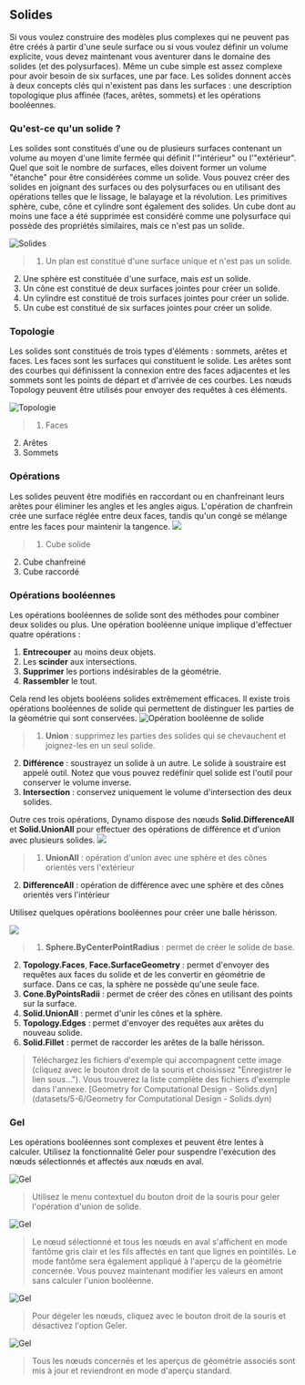 

## Solides

Si vous voulez construire des modèles plus complexes qui ne peuvent pas être créés à partir d'une seule surface ou si vous voulez définir un volume explicite, vous devez maintenant vous aventurer dans le domaine des solides (et des polysurfaces). Même un cube simple est assez complexe pour avoir besoin de six surfaces, une par face. Les solides donnent accès à deux concepts clés qui n'existent pas dans les surfaces : une description topologique plus affinée (faces, arêtes, sommets) et les opérations booléennes.

### Qu'est-ce qu'un solide ?

Les solides sont constitués d'une ou de plusieurs surfaces contenant un volume au moyen d'une limite fermée qui définit l'"intérieur" ou l'"extérieur". Quel que soit le nombre de surfaces, elles doivent former un volume "étanche" pour être considérées comme un solide. Vous pouvez créer des solides en joignant des surfaces ou des polysurfaces ou en utilisant des opérations telles que le lissage, le balayage et la révolution. Les primitives sphère, cube, cône et cylindre sont également des solides. Un cube dont au moins une face a été supprimée est considéré comme une polysurface qui possède des propriétés similaires, mais ce n'est pas un solide.

![Solides](images/5-6/Primitives.jpg)

> 1. Un plan est constitué d'une surface unique et n'est pas un solide.
2. Une sphère est constituée d'une surface, mais *est* un solide.
3. Un cône est constitué de deux surfaces jointes pour créer un solide.
4. Un cylindre est constitué de trois surfaces jointes pour créer un solide.
5. Un cube est constitué de six surfaces jointes pour créer un solide.

### Topologie

Les solides sont constitués de trois types d'éléments : sommets, arêtes et faces. Les faces sont les surfaces qui constituent le solide. Les arêtes sont des courbes qui définissent la connexion entre des faces adjacentes et les sommets sont les points de départ et d'arrivée de ces courbes. Les nœuds Topology peuvent être utilisés pour envoyer des requêtes à ces éléments.

![Topologie](images/5-6/Solid-topology.jpg)

> 1. Faces
2. Arêtes
3. Sommets

### Opérations

Les solides peuvent être modifiés en raccordant ou en chanfreinant leurs arêtes pour éliminer les angles et les angles aigus. L'opération de chanfrein crée une surface réglée entre deux faces, tandis qu'un congé se mélange entre les faces pour maintenir la tangence. ![](images/5-6/SolidOperations.jpg)

> 1. Cube solide
2. Cube chanfreiné
3. Cube raccordé

### Opérations booléennes

Les opérations booléennes de solide sont des méthodes pour combiner deux solides ou plus. Une opération booléenne unique implique d'effectuer quatre opérations :

1. **Entrecouper** au moins deux objets.
2. Les **scinder** aux intersections.
3. **Supprimer** les portions indésirables de la géométrie.
4. **Rassembler** le tout.

Cela rend les objets booléens solides extrêmement efficaces. Il existe trois opérations booléennes de solide qui permettent de distinguer les parties de la géométrie qui sont conservées. ![Opération booléenne de solide](images/5-6/SolidBooleans.jpg)

> 1. **Union** : supprimez les parties des solides qui se chevauchent et joignez-les en un seul solide.
2. **Différence** : soustrayez un solide à un autre. Le solide à soustraire est appelé outil. Notez que vous pouvez redéfinir quel solide est l'outil pour conserver le volume inverse.
3. **Intersection** : conservez uniquement le volume d'intersection des deux solides.

Outre ces trois opérations, Dynamo dispose des nœuds **Solid.DifferenceAll** et **Solid.UnionAll** pour effectuer des opérations de différence et d'union avec plusieurs solides. ![](images/5-6/BooleanAll.jpg)

> 1. **UnionAll** : opération d'union avec une sphère et des cônes orientés vers l'extérieur
2. **DifferenceAll** : opération de différence avec une sphère et des cônes orientés vers l'intérieur

Utilisez quelques opérations booléennes pour créer une balle hérisson.

![](images/5-6/spikyBallExample.jpg)

> 1. **Sphere.ByCenterPointRadius** : permet de créer le solide de base.
2. **Topology.Faces**, **Face.SurfaceGeometry** : permet d'envoyer des requêtes aux faces du solide et de les convertir en géométrie de surface. Dans ce cas, la sphère ne possède qu'une seule face.
3. **Cone.ByPointsRadii** : permet de créer des cônes en utilisant des points sur la surface.
4. **Solid.UnionAll** : permet d'unir les cônes et la sphère.
5. **Topology.Edges** : permet d'envoyer des requêtes aux arêtes du nouveau solide.
6. **Solid.Fillet** : permet de raccorder les arêtes de la balle hérisson.
> Téléchargez les fichiers d'exemple qui accompagnent cette image (cliquez avec le bouton droit de la souris et choisissez "Enregistrer le lien sous..."). Vous trouverez la liste complète des fichiers d'exemple dans l'annexe. [Geometry for Computational Design - Solids.dyn](datasets/5-6/Geometry for Computational Design - Solids.dyn)

### Gel

Les opérations booléennes sont complexes et peuvent être lentes à calculer. Utilisez la fonctionnalité Geler pour suspendre l'exécution des nœuds sélectionnés et affectés aux nœuds en aval.

![Gel](images/5-6/freeze-01.jpg)

> Utilisez le menu contextuel du bouton droit de la souris pour geler l'opération d'union de solide.

![Gel](images/5-6/freeze-02.jpg)

> Le nœud sélectionné et tous les nœuds en aval s'affichent en mode fantôme gris clair et les fils affectés en tant que lignes en pointillés. Le mode fantôme sera également appliqué à l'aperçu de la géométrie concernée. Vous pouvez maintenant modifier les valeurs en amont sans calculer l'union booléenne.

![Gel](images/5-6/freeze-03.jpg)

> Pour dégeler les nœuds, cliquez avec le bouton droit de la souris et désactivez l'option Geler.

![Gel](images/5-6/freeze-04.jpg)

> Tous les nœuds concernés et les aperçus de géométrie associés sont mis à jour et reviendront en mode d'aperçu standard.

